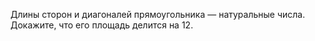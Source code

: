 Длины сторон и диагоналей прямоугольника — натуральные числа. Докажите, что его площадь делится на 12.